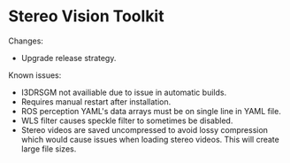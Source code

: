# Stereo Vision Toolkit

Changes:
- Upgrade release strategy.

Known issues:
- I3DRSGM not availiable due to issue in automatic builds.
- Requires manual restart after installation.
- ROS perception YAML's data arrays must be on single line in YAML file.
- WLS filter causes speckle filter to sometimes be disabled.
- Stereo videos are saved uncompressed to avoid lossy compression which would cause issues when loading stereo videos. This will create large file sizes.
